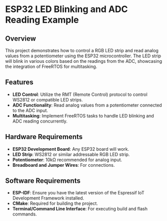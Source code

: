 # ESP32 LED Blinking and ADC Reading Example

## Overview

This project demonstrates how to control a RGB LED strip and read analog values from a potentiometer using the ESP32 microcontroller. The LED strip will blink in various colors based on the readings from the ADC, showcasing the integration of FreeRTOS for multitasking.

## Features

- **LED Control**: Utilize the RMT (Remote Control) protocol to control WS2812 or compatible LED strips.
- **ADC Functionality**: Read analog values from a potentiometer connected to the ADC input.
- **Multitasking**: Implement FreeRTOS tasks to handle LED blinking and ADC reading concurrently.

## Hardware Requirements

- **ESP32 Development Board**: Any ESP32 board will work.
- **LED Strip**: WS2812 or similar addressable RGB LED strip.
- **Potentiometer**: 10kΩ recommended for analog input.
- **Breadboard and Jumper Wires**: For connections.

## Software Requirements

- **ESP-IDF**: Ensure you have the latest version of the Espressif IoT Development Framework installed.
- **CMake**: Required for building the project.
- **Terminal/Command Line Interface**: For executing build and flash commands.